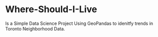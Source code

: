 # Where-Should-I-Live 
Is a Simple Data Science Project Using GeoPandas to idenitfy trends in Toronto Neighborhood Data.
